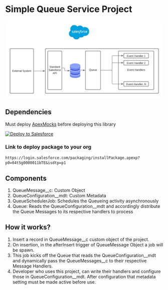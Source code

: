 # Simple Queue Service Project

![GitHub Logo](/images/SimpleQueueService.jpeg)

## Dependencies

Must deploy [ApexMocks](https://github.com/apex-enterprise-patterns/fflib-apex-mocks) before deploying this library

<a href="https://githubsfdeploy.herokuapp.com">
  <img alt="Deploy to Salesforce"
       src="https://raw.githubusercontent.com/afawcett/githubsfdeploy/master/src/main/webapp/resources/img/deploy.png">
</a>

### Link to deploy package to your org

```
https://login.salesforce.com/packaging/installPackage.apexp?p0=04t5g0000011bTE&isdtp=p1
```

## Components

1. QueueMessage__c: Custom Object
1. QueueConfiguration__mdt: Custom Metadata
1. QueueSchedulerJob: Schedules the Queueing activity asynchronously
1. Queue: Reads the QueueConfiguration__mdt and accordingly distribute the Queue Messages to its respective handlers to process


## How it works?

1. Insert a record in QueueMessage__c custom object of the project.
1. On insertion, in the afterInsert trigger of QueueMessage Object a job will be spawn.
1. This job kicks off the Queue that reads the QueueConfiguration__mdt and dynamically pass the QueueMessages__c to their respective Message Handlers.
1. Developer who uses this project, can write their handlers and configure those in QueueConfiguration__mdt. After configuration that metadata setting must be made active before use.